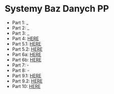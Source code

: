 # Systemy Baz Danych PP
- Part 1: _
- Part 2: _
- Part 3: _
- Part 4: [HERE](PART4.SQL)
- Part 5.1: [HERE](PART5.1.SQL)
- Part 5.2: [HERE](PART5.2.SQL)
- Part 6a: [HERE](PART6A.SQL)
- Part 6b: [HERE](PART6B.SQL)
- Part 7: -
- Part 8: -
- Part 9.1: [HERE](PART9.1.SQL)
- Part 9.2: [HERE](PART9.2.SQL)
- Part 10: [HERE](PART10.SQL)

